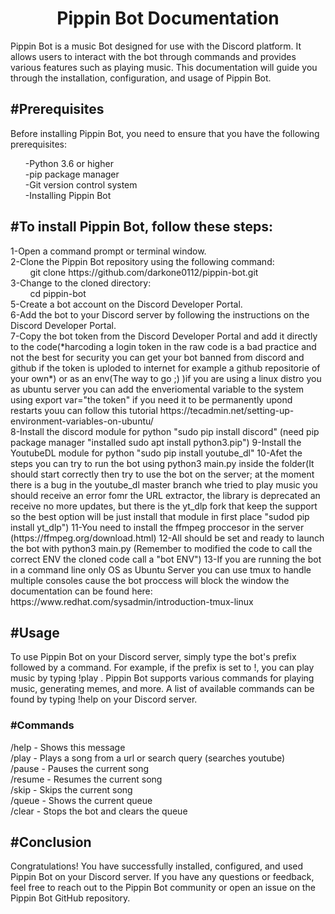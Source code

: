 <h1 align="center">Pippin Bot Documentation</h1>
Pippin Bot is a music Bot designed for use with the Discord platform. It allows users to interact with the bot through commands and provides various features such as playing music. This documentation will guide you through the installation, configuration, and usage of Pippin Bot.
<h2>#Prerequisites</h2>
Before installing Pippin Bot, you need to ensure that you have the following prerequisites:

<ul>
  <l1>-Python 3.6 or higher</l1><br>
   <l1>-pip package manager</l1><br>
   <l1>-Git version control system</l1><br>
   <l1>-Installing Pippin Bot</l1><br>
</ul>

<h2>#To install Pippin Bot, follow these steps:</h2>
1-Open a command prompt or terminal window.<br>
2-Clone the Pippin Bot repository using the following command:<br>
&nbsp;&nbsp;&nbsp;&nbsp;&nbsp;&nbsp;&nbsp;&nbsp;git clone https://github.com/darkone0112/pippin-bot.git<br>
3-Change to the cloned directory:<br>
&nbsp;&nbsp;&nbsp;&nbsp;&nbsp;&nbsp;&nbsp;&nbsp;cd pippin-bot<br>
5-Create a bot account on the Discord Developer Portal.<br>
6-Add the bot to your Discord server by following the instructions on the Discord Developer Portal.<br>
7-Copy the bot token from the Discord Developer Portal and add it directly to the code(*harcoding a login token in the raw code is a bad practice and not the best for security you can get your bot banned from discord and github if the token is uploded to internet for example a github repositorie of your own*) or as an env(The way to go ;) )if you are using a linux distro you as ubuntu server you can add the enveriomental variable to the system using export var="the token" if you need it to be permanently upond restarts youu can follow this tutorial https://tecadmin.net/setting-up-environment-variables-on-ubuntu/ <br>
8-Install the discord module for python "sudo pip install discord" (need pip package manager "installed sudo apt install python3.pip")
9-Install the YoutubeDL module for python "sudo pip install youtube_dl"
10-Afet the steps you can try to run the bot using python3 main.py inside the folder(It should start correctly then try to use the bot on the server; at the moment there is a bug in the youtube_dl master branch whe tried to play music you should receive an error fomr the URL extractor, the library is deprecated an receive no more updates, but there is the yt_dlp fork that keep the support so the best option will be just install that module in first place "sudod pip install yt_dlp")
11-You need to install the ffmpeg proccesor in the server (https://ffmpeg.org/download.html)
12-All should be set and ready to launch the bot with python3 main.py (Remember to modified the code to call the correct ENV the cloned code call a "bot ENV")
13-If you are running the bot in a command line only OS as Ubuntu Server you can use tmux to handle multiple consoles cause the bot proccess will block the window the documentation can be found here: https://www.redhat.com/sysadmin/introduction-tmux-linux

<h2>#Usage</h2>
To use Pippin Bot on your Discord server, simply type the bot's prefix followed by a command. For example, if the prefix is set to !, you can play music by typing !play <song name>.
Pippin Bot supports various commands for playing music, generating memes, and more. A list of available commands can be found by typing !help on your Discord server.
        <h3>#Commands</h3>
        /help - Shows this message<br>
        /play - Plays a song from a url or search query (searches youtube)<br>
        /pause - Pauses the current song<br>
        /resume - Resumes the current song<br>
        /skip - Skips the current song<br>
        /queue - Shows the current queue<br>
        /clear - Stops the bot and clears the queue<br>

<h2>#Conclusion</h2>
Congratulations! You have successfully installed, configured, and used Pippin Bot on your Discord server. If you have any questions or feedback, feel free to reach out to the Pippin Bot community or open an issue on the Pippin Bot GitHub repository.

